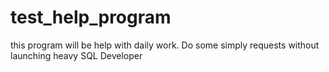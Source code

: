 # test_help_program
this program will be help with daily work. Do some simply requests without launching heavy SQL Developer
